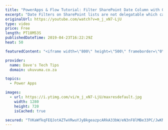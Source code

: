 ```yaml
---
title: "PowerApps & Flow Tutorial: Filter SharePoint Date Column with Odata using Flow"
excerpt: "Date Filters on SharePoint lists are not delegatable which can be a bit if a challenge. In this video we go through a demo of how Microsoft Flow can be used to overcome this.  Other resources: SharePoint delegatable actions https://docs.microsoft.com/en-us/connectors/sharepointonline/  Odata Operators"
originalUrl: https://youtube.com/watch?v=m_j_xN7-LjU
type: video
price: Free
length: PT18M53S
publishedDateTime: 2019-04-23T16:22:29Z
heat: 50

featuredContent: "<iframe width=\"800\" height=\"500\" frameborder=\"0\" src=\"https://www.youtube.com/embed/m_j_xN7-LjU\" allow=\"accelerometer; autoplay; encrypted-media; gyroscope; picture-in-picture\" allowfullscreen></iframe>"

provider:
  name: Dave's Tech Tips
  domain: ukuvuma.co.za

topics:
  - Power Apps

images:
  - url: https://i.ytimg.com/vi/m_j_xN7-LjU/maxresdefault.jpg
    width: 1280
    height: 720
    isCached: true

secured: "TVKaWfkqFEQJotAZTwVRwuYJyBkgeazpcARkA33bW/eN3nF8lMBe33PC/JwKNd7al0OZiAAfv7YU6ezDcynYua+xTPHeGl5TV91nInTi5S1aYxfdr+w34WUAySA0bfrBvyFjDIgj1l3u2CJUUCySPXNRhGvtxMtJLykShOfI7B2BqPFxaHA+W8RdoYn0MS5N5My5ZYzo6x7JtexLygJE/BpX2gYKHcKOXf9Zv0u3yDxcLQvRk4+tUuIZCLTuoPrg98dWGwQSlCEOU0VBsdHfSiCez+Y7wWejDEuq3zyM/Hj8laABJ5TM8o6KLR5ybWP3IOJFE0uhfX5CpEpfsXfVxP7mjudVaKlotPNkyhnO0mkSbATIz2bDoA3eMMjCqpfPXbwdaJ+J6me7kciiHNCiCU209I4bgNoQQyoOBYctDXw=;yLpq3Z1R7qevh4czmTwxfw=="
---
```


